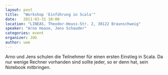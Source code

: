 ```yaml
---
layout: post
title:  "Workshop 'Einführung in Scala'"
date:   2011-03-31 10:00
location: "LINEAS, Theodor-Heuss-Str. 2, 38122 Braunschweig"
speaker: "Arno Haase, Jens Schauder"
categories: event
organizer: JUG
author: uwe
---
```

Arno und Jens schulen die Teilnehmer für einen ersten Einstieg in Scala. Da nur wenige Rechner vorhanden sind sollte
jeder, so er denn hat, sein Notebook mitbringen.